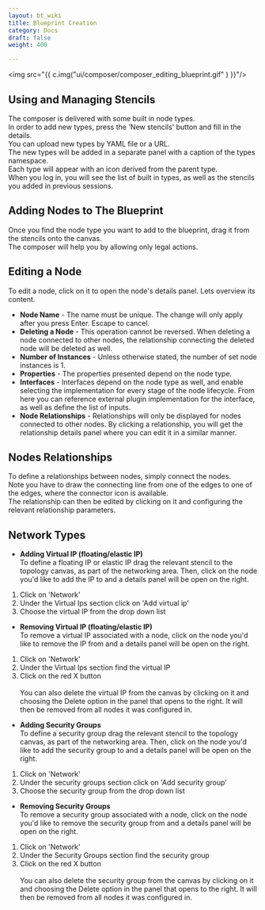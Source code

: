 ```yaml
---
layout: bt_wiki
title: Blueprint Creation
category: Docs
draft: false
weight: 400

---
```


<img src="{{ c.img("ui/composer/composer_editing_blueprint.gif" ) }}"/>


## Using and Managing Stencils

The composer is delivered with some built in node types.<br/>
In order to add new types, press the 'New stencils' button and fill in the details.<br/>
You can upload new types by YAML file or a URL. <br/>
The new types will be added in a separate panel with a caption of the types namespace.<br/>
Each type will appear with an icon derived from the parent type.<br/>
When you log in, you will see the list of built in types, as well as the stencils you added in previous sessions.

## Adding Nodes to The Blueprint

Once you find the node type you want to add to the blueprint, drag it from the stencils onto the canvas. <br/>
The composer will help you by allowing only legal actions.<br/>


## Editing a Node

To edit a node, click on it to open the node's details panel. Lets overview its content.

 - **Node Name** - The name must be unique. The change will only apply after you press Enter. Escape to cancel.
 - **Deleting a Node** - This operation cannot be reversed. When deleting a node connected to other nodes, the relationship connecting the deleted node will be deleted as well.<br/>
 - **Number of Instances** - Unless otherwise stated, the number of set node instances is 1.
 - **Properties** - The properties presented depend on the node type.
 - **Interfaces** - Interfaces depend on the node type as well, and enable selecting the implementation for every stage of the node lifecycle.
From here you can reference external plugin implementation for the interface, as well as define the list of inputs.
 - **Node Relationships** - Relationships will only be displayed for nodes connected to other nodes.
 By clicking a relationship, you will get the relationship details panel where you can edit it in a similar manner.

## Nodes Relationships

To define a relationships between nodes, simply connect the nodes.<br/>
Note you have to draw the connecting line from one of the edges to one of the edges, where the connector icon is available. <br/>
The relationship can then be edited by clicking on it and configuring the relevant relationship parameters.

## Network Types

 - **Adding Virtual IP (floating/elastic IP)<br>**
To define a floating IP or elastic IP drag the relevant stencil to the topology canvas, as part of the networking area.
Then, click on the node you'd like to add the IP to and a details panel will be open on the right.
  1. Click on 'Network'
  2. Under the Virtual Ips section click on 'Add virtual ip'
  3. Choose the virtual IP from the drop down list

 - **Removing Virtual IP (floating/elastic IP)**<br/>
   To remove a virtual IP associated with a node, click on the node you'd like to remove the IP from and a details panel will be open on the right.
  1. Click on 'Network'
  2. Under the Virtual Ips section find the virtual IP
  3. Click on the red X button<br/><br/>
 You can also delete the virtual IP from the canvas by clicking on it and choosing the Delete option in the panel that opens to the right. It will then be removed from all nodes it was configured in.

 - **Adding Security Groups** <br/>
To define a security group drag the relevant stencil to the topology canvas, as part of the networking area. Then, click on the node you'd like to add the security group to and a details panel will be open on the right.
  1. Click on 'Network'
  2. Under the security groups section click on 'Add security group'
  3. Choose the security group from the drop down list

 - **Removing Security Groups** <br/>
To remove a security group associated with a node, click on the node you'd like to remove the security group from and a details panel will be open on the right.
  1. Click on 'Network'
  2. Under the Security Groups section find the security group
  3. Click on the red X button<br/><br/>
You can also delete the security group from the canvas by clicking on it and choosing the Delete option in the panel that opens to the right. It will then be removed from all nodes it was configured in.





